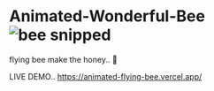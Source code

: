 # Animated-Wonderful-Bee![bee snipped ](https://user-images.githubusercontent.com/55410420/188026383-45d39747-4f13-42d4-b4b5-c60ced4fd307.jpg)

flying bee make the honey..  

LIVE DEMO..
https://animated-flying-bee.vercel.app/
